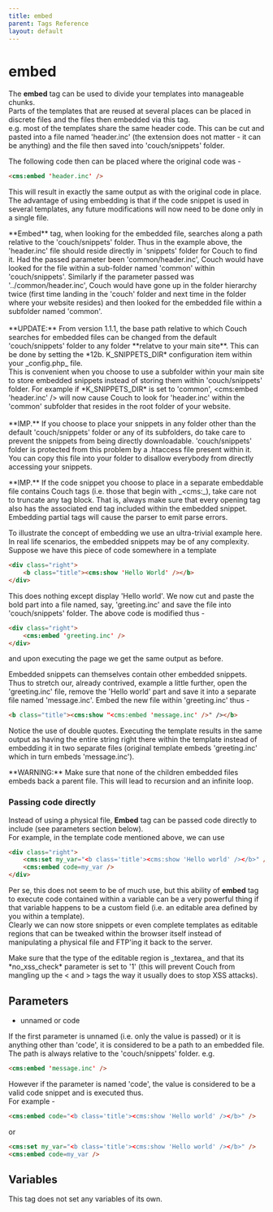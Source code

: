 ```yaml
---
title: embed
parent: Tags Reference
layout: default
---
```


# embed

The **embed** tag can be used to divide your templates into manageable chunks.<br/>
Parts of the templates that are reused at several places can be placed in discrete files and the files then embedded via this tag.<br/>
e.g. most of the templates share the same header code. This can be cut and pasted into a file named 'header.inc' (the extension does not matter - it can be anything) and the file then saved into 'couch/snippets' folder.

The following code then can be placed where the original code was -

```html
<cms:embed 'header.inc' />
```

This will result in exactly the same output as with the original code in place.<br/>
The advantage of using embedding is that if the code snippet is used in several templates, any future modifications will now need to be done only in a single file.

<p class="notice">
    **Embed** tag, when looking for the embedded file, searches along a path relative to the 'couch/snippets' folder. Thus in the example above, the 'header.inc' file should reside directly in 'snippets' folder for Couch to find it. Had the passed parameter been 'common/header.inc', Couch would have looked for the file within a sub-folder named 'common' within 'couch/snippets'. Similarly if the parameter passed was '../common/header.inc', Couch would have gone up in the folder hierarchy twice (first time landing in the 'couch' folder and next time in the folder where your website resides) and then looked for the embedded file within a subfolder named 'common'.<br/>
    <br/>
    **UPDATE:** From version 1.1.1, the base path relative to which Couch searches for embedded files can be changed from the default 'couch/snippets' folder to any folder **relatve to your main site**. This can be done by setting the *12b. K_SNIPPETS_DIR* configuration item within your _config.php_ file.<br/>
    This is convenient when you choose to use a subfolder within your main site to store embedded snippets instead of storing them within 'couch/snippets' folder. For example if *K_SNIPPETS_DIR* is set to 'common', &lt;cms:embed 'header.inc' /&gt; will now cause Couch to look for 'header.inc' within the 'common' subfolder that resides in the root folder of your website.<br/>
    <br/>
    **IMP.** If you choose to place your snippets in any folder other than the default 'couch/snippets' folder or any of its subfolders, do take care to prevent the snippets from being directly downloadable. 'couch/snippets' folder is protected from this problem by a .htaccess file present within it. You can copy this file into your folder to disallow everybody from directly accessing your snippets.
</p>

<p class="error">**IMP.** If the code snippet you choose to place in a separate embeddable file contains Couch tags (i.e. those that begin with _&lt;cms:_), take care not to truncate any tag block. That is, always make sure that every opening tag also has the associated end tag included within the embedded snippet. Embedding partial tags will cause the  parser to emit parse errors.</p>

To illustrate the concept of embedding we use an ultra-trivial example here. In real life scenarios, the embedded snippets may be of any complexity. Suppose we have this piece of code somewhere in a template

```html
<div class="right">
    <b class="title"><cms:show 'Hello World' /></b>
</div>
```

This does nothing except display 'Hello world'. We now cut and paste the bold part into a file named, say, 'greeting.inc' and save the file into 'couch/snippets' folder. The above code is modified thus -

```html
<div class="right">
    <cms:embed 'greeting.inc' />
</div>
```

and upon executing the page we get the same output as before.

Embedded snippets can themselves contain other embedded snippets. Thus to stretch our, already contrived, example a little further, open the 'greeting.inc' file, remove the 'Hello world' part and save it into a separate file named 'message.inc'. Embed the new file within 'greeting.inc' thus -

```html
<b class="title"><cms:show "<cms:embed 'message.inc' />" /></b>
```

Notice the use of double quotes. Executing the template results in the same output as having the entire string right there within the template instead of embedding it in two separate files (original template embeds 'greeting.inc' which in turn embeds 'message.inc').

<p class="error">**WARNING:** Make sure that none of the children embedded files embeds back a parent file. This will lead to recursion and an infinite loop.</p>

### Passing code directly

Instead of using a physical file, **Embed** tag can be passed code directly to include  (see parameters section below).<br/>
For example, in the template code mentioned above, we can use

```html
<div class="right">
    <cms:set my_var="<b class='title'><cms:show 'Hello world' /></b>" />
    <cms:embed code=my_var />
</div>
```

Per se, this does not seem to be of much use, but this ability of **embed** tag to execute code contained within a variable can be a very powerful thing if that variable happens to be a custom field (i.e. an editable area defined by you within a template).<br/>
Clearly we can now store snippets or even complete templates as editable regions that can be tweaked within the browser itself instead of manipulating a physical file and FTP'ing it back to the server.

<p class="error">Make sure that the type of the editable region is _textarea_ and that its *no_xss_check* parameter is set to '1' (this will prevent Couch from mangling up the &lt; and &gt; tags the way it usually does to stop XSS attacks).</p>

## Parameters

* unnamed or code

If the first parameter is unnamed (i.e. only the value is passed) or it is anything other than 'code', it is considered to be a path to an embedded file. The path is always relative to the 'couch/snippets' folder. e.g.

```html
<cms:embed 'message.inc' />
```

However if the parameter is named 'code', the value is considered to be a valid code snippet and is executed thus.<br/>
For example -

```html
<cms:embed code="<b class='title'><cms:show 'Hello world' /></b>" />
```

or

```html
<cms:set my_var="<b class='title'><cms:show 'Hello world' /></b>" />
<cms:embed code=my_var />
```

## Variables

This tag does not set any variables of its own.
